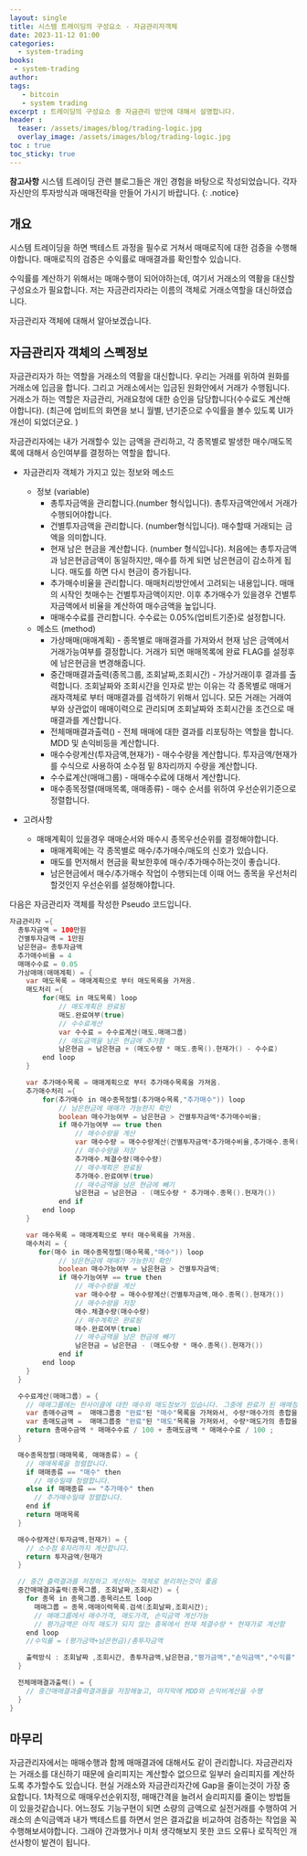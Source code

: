 ```yaml
---
layout: single
title: 시스템 트레이딩의 구성요소 - 자금관리자객체 
date: 2023-11-12 01:00
categories: 
  - system-trading
books:
 - system-trading
author: 
tags: 
   - bitcoin
   - system trading
excerpt : 트레이딩의 구성요소 중 자금관리 방안에 대해서 설명합니다.
header :
  teaser: /assets/images/blog/trading-logic.jpg
  overlay_image: /assets/images/blog/trading-logic.jpg
toc : true  
toc_sticky: true
---
```


**참고사항** 시스템 트레이딩 관련 블로그들은 개인 경험을 바탕으로 작성되었습니다. 각자 자신만의 투자방식과 매매전략을 만들어 가시기 바랍니다.
{: .notice} 

## 개요

시스템 트레이딩을 하면 백테스트 과정을 필수로 거쳐서 매매로직에 대한 검증을 수행해야합니다. 
매매로직의 검증은 수익률로 매매결과를 확인할수 있습니다. 

수익률를 계산하기 위해서는 매매수행이 되어야하는데, 여기서 거래소의 역활을 대신할 구성요소가 필요합니다. 
저는 자금관리자라는 이름의 객체로 거래소역할을 대신하였습니다.

자금관리자 객체에 대해서 알아보겠습니다.

## 자금관리자 객체의 스펙정보

자금관리자가 하는 역할을 거래소의 역활을 대신합니다.
우리는 거래를 위하여 원화를 거래소에 입금을 합니다. 그리고 거래소에서는 입금된 원화안에서 거래가 수행됩니다. 
거래소가 하는 역할은 자금관리, 거래요청에 대한 승인을 담당합니다(수수료도 계산해야합니다).
(최근에 업비트의 화면을 보니 월별, 년기준으로 수익률을 볼수 있도록 UI가 개선이 되었더군요. )

자금관리자에는 내가 거래할수 있는 금액을 관리하고, 각 종목별로 발생한 매수/매도목록에 대해서 승인여부를 결정하는 역할을 합니다. 

- 자금관리자 객체가 가지고 있는 정보와 메소드 
  - 정보 (variable) 
    - 총투자금액을 관리합니다.(number 형식입니다). 총투자금액안에서 거래가 수행되어야합니다.
    - 건별투자금액을 관리합니다. (number형식입니다). 매수할때 거래되는 금액을 의미합니다.
    - 현재 남은 현금을 계산합니다. (number 형식입니다). 처음에는 총투자금액과 남은현금금액이 동일하지만, 매수를 하게 되면 남은현금이 감소하게 됩니다. 매도를 하면 다시 현금이 증가됩니다.
    - 추가매수비율을 관리합니다. 매매처리방안에서 고려되는 내용입니다. 매매의 시작인 첫매수는 건별투자금액이지만. 이후 추가매수가 있을경우 건별투자금액에서 비율을 계산하여 매수금액을 높입니다. 
    - 매매수수료를 관리합니다. 수수료는 0.05%(업비트기준)로 설정합니다.
  - 메소드 (method) 
    - 가상매매(매매계획) - 종목별로 매매결과를 가져와서 현재 남은 금액에서 거래가능여부를 결정합니다. 거래가 되면 매매목록에 완료 FLAG를 설정후에 남은현금을 변경해줍니다.
    - 중간매매결과출력(종목그룹, 조회날짜,조회시간) - 가상거래이후 결과를 출력합니다. 조회날짜와 조회시간을 인자로 받는 이유는 각 종목별로 매매거래자객체로 부터 매매결과를 검색하기 위해서 입니다. 모든 거래는 거래여부와 상관없이 매매이력으로 관리되며 조회날짜와 조회시간을 조건으로 매매결과를 계산합니다.
    - 전체매매결과출력() - 전체 매매에 대한 결과를 리포팅하는 역할을 합니다. MDD 및 손익비등을 계산합니다.
    - 매수수량계산(투자금액,현재가) - 매수수량을 계산합니다. 투자금액/현재가를 수식으로 사용하여 소수점 밑 8자리까지 수량을 계산합니다.
    - 수수료계산(매매그룹) - 매매수수료에 대해서 계산합니다. 
    - 매수종목정렬(매매목록, 매매종류) - 매수 순서를 위하여 우선순위기준으로 정렬합니다.

- 고려사항
  - 매매계획이 있을경우 매매순서와 매수시 종목우선순위를 결정해야합니다.
    - 매매계획에는 각 종목별로 매수/추가매수/매도의 신호가 있습니다.
    - 매도를 먼저해서 현금을 확보한후에 매수/추가매수하는것이 좋습니다.
    - 남은현금에서 매수/추가매수 작업이 수행되는데 이때 어느 종목을 우선처리할것인지 우선순위를 설정해야합니다.


다음은 자금관리자 객체를 작성한 Pseudo 코드입니다.

```java
자금관리자 ={
  총투자금액 = 100만원 
  건별투자금액 = 1만원
  남은현금= 총투자금액
  추가매수비율 = 4
  매매수수료 = 0.05
  가상매매(매매계획) = {
    var 매도목록 = 매매계획으로 부터 매도목록을 가져옴.
    매도처리 ={
        for(매도 in 매도목록) loop
            // 매도계획은 완료됨
            매도.완료여부(true)
            // 수수료계산
            var 수수료 = 수수료계산(매도.매매그룹)
            // 매도금액을 남은 현금에 추가함
            남은현금 = 남은현금 + (매도수량 * 매도.종목().현재가() - 수수료)
        end loop
    }

    var 추가매수목록 = 매매계획으로 부터 추가매수목록을 가져옴.
    추가매수처리 ={
        for(추가매수 in 매수종목정렬(추가매수목록,"추가매수")) loop
            // 남은현금에 매매가 가능한지 확인
            boolean 매수가능여부 = 남은현금 > 건별투자금액*추가매수비율;
            if 매수가능여부 == true then  
                // 매수수량을 계산
                var 매수수량 = 매수수량계산(건별투자금액*추가매수비율,추가매수.종목().현재가())
                // 매수수량을 저장
                추가매수.체결수량(매수수량)
                // 매수계획은 완료됨
                추가매수.완료여부(true)
                // 매수금액을 남은 현금에 빼기
                남은현금 = 남은현금 - (매도수량 * 추가매수.종목().현재가())     
            end if
        end loop
    }

    var 매수목록 = 매매계획으로 부터 매수목록을 가져옴.
    매수처리 = {
       for(매수 in 매수종목정렬(매수목록,"매수")) loop
            // 남은현금에 매매가 가능한지 확인
            boolean 매수가능여부 = 남은현금 > 건별투자금액;
            if 매수가능여부 == true then  
                // 매수수량을 계산
                var 매수수량 = 매수수량계산(건별투자금액,매수.종목().현재가())
                // 매수수량을 저장
                매수.체결수량(매수수량)
                // 매수계획은 완료됨
                매수.완료여부(true)
                // 매수금액을 남은 현금에 빼기
                남은현금 = 남은현금 - (매도수량 * 매수.종목().현재가())     
            end if
        end loop
    }
  }

  수수료계산(매매그룹) = {
    // 매매그룹에는 한사이클에 대한 매수와 매도정보가 있습니다. 그중에 완료가 된 매매정보를 가져와서 매매수수료를 계산합니다.
    var 총매수금액 =  매매그룹중 "완료"된 "매수"목록을 가져와서, 수량*매수가의 총합을 구함
    var 총매도금액 =  매매그룹중 "완료"된 "매도"목록을 가져와서, 수량*매도가의 총합을 구함 
    return 총매수금액 * 매매수수료 / 100 + 총매도금액 * 매매수수료 / 100 ;
  }

  매수종목정렬(매매목록, 매매종류) = {
    // 매매목록을 정렬합니다. 
    if 매매종류 == "매수" then
      // 매수일때 정렬합니다.    
    else if 매매종류 == "추가매수" then
      // 추가매수일때 정렬합니다.
    end if
    return 매매목록
  }

  매수수량계산(투자금액,현재가) = {
    // 소수점 8자리까지 계산합니다.
    return 투자금액/현재가
  }

  // 중간 출력결과를 저장하고 계산하는 객체로 분리하는것이 좋음
  중간매매결과출력(종목그룹, 조회날짜,조회시간) = { 
    for 종목 in 종목그룹.종목리스트 loop
      매매그룹 = 종목.매매이력목록.검색(조회날짜,조회시간);
      // 매매그룹에서 매수가격, 매도가격, 손익금액 계산가능
      // 평가금액은 아직 매도가 되지 않는 종목에서 현재 체결수량 * 현재가로 계산함 
    end loop
    //수익률 = (평가금액+남은현금)/총투자금액

    출력방식 : 조회날짜 ,조회시간, 총투자금액,남은현금,"평가금액","손익금액","수익률"
  }

  전체매매결과출력() = {
    // 중간매매결과출력결과들을 저장해놓고, 마지막에 MDD와 손익비계산을 수행
  }
}

```

## 마무리 

자금관리자에서는 매매수행과 함께 매매결과에 대해서도 같이 관리합니다. 자금관리자는 거래소를 대신하기 때문에 슬리피지는 계산할수 없으므로 일부러 슬리피지를 계산하도록 추가할수도 있습니다. 
현실 거래소와 자금관리자간에 Gap을 줄이는것이 가장 중요합니다. 1차적으로 매매우선순위지정, 매매간격을 늘려서 슬리피지를 줄이는 방법들이 있을것같습니다. 
어느정도 기능구현이 되면 소량의 금액으로 실전거래를 수행하여 거래소의 손익금액과 내가 백테스트를 하면서 얻은 결과값을 비교하여 검증하는 작업을 꼭 수행해보셔야합니다. 
그래야 간과했거나 미처 생각해보지 못한 코드 오류나 로직적인 개선사항이 발견이 됩니다.
